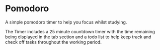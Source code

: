 # Pomodoro
 A simple pomodoro timer to help you focus whilst studying.
 
 The Timer includes a 25 minute countdown timer with the time remaining being displayed in the tab section and a todo list to help keep track and check off tasks throughout the working period. 
